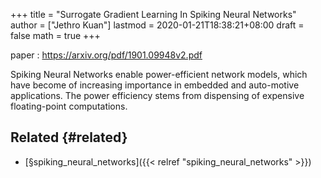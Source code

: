 +++
title = "Surrogate Gradient Learning In Spiking Neural Networks"
author = ["Jethro Kuan"]
lastmod = 2020-01-21T18:38:21+08:00
draft = false
math = true
+++

paper
: <https://arxiv.org/pdf/1901.09948v2.pdf>

Spiking Neural Networks enable power-efficient network models, which
have become of increasing importance in embedded and auto-motive
applications. The power efficiency stems from dispensing of expensive
floating-point computations.


## Related {#related}

-   [§spiking\_neural\_networks]({{< relref "spiking_neural_networks" >}})
